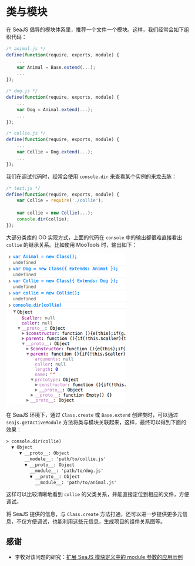 
# 类与模块

在 SeaJS 倡导的模块体系里，推荐一个文件一个模块。这样，我们经常会如下组织代码：

```js
/* animal.js */
define(function(require, exports, module) {
    ...
    var Animal = Base.extend(...);
    ...
});
```

```js
/* dog.js */
define(function(require, exports, module) {
    ...
    var Dog = Animal.extend(...);
    ...
});
```

```js
/* collie.js */
define(function(require, exports, module) {
    ...
    var Collie = Dog.extend(...);
    ...
});
```

我们在调试代码时，经常会使用 `console.dir` 来查看某个实例的来龙去脉：

```js
/* test.js */
define(function(require, exports, module) {
    var Collie = require('./collie');

    var collie = new Collie(...);
    console.dir(collie);
});
```

大部分类库的 OO 实现方式，上面的代码在 `console` 中的输出都很难直接看出 `collie`
的继承关系。比如使用 MooTools 时，输出如下：

![mootools-collie.png](assets/mootools-collie.png?raw=true)

在 SeaJS 环境下，通过 `Class.create` 或 `Base.extend` 创建类时，可以通过
`seajs.getActiveModule` 方法将类与模块关联起来，这样，最终可以得到下面的效果：

```
> console.dir(collie)
  ▼ Object
     ▼ __proto__: Object
       __module__: 'path/to/collie.js'
       ▼ __proto__: Object
         __module__: 'path/to/dog.js'
         ▼ __proto__: Object
           __module__: 'path/to/animal.js'
```

这样可以比较清晰地看到 `collie` 的父类关系，并能直接定位到相应的文件，方便调试。

将 SeaJS 提供的信息，与 `Class.create` 方法打通，还可以进一步提供更多元信息，不仅方便调试，也能利用这些元信息，生成项目的组件关系图等。


## 感谢

- 李牧对该问题的研究：[扩展 SeaJS 模块定义中的 module 参数的应用示例](http://limu.iteye.com/blog/1136712)
